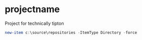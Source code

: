 # projectname
Project for technically tipton

```powershell
new-item c:\source\repositories -ItemType Directory -force
```
